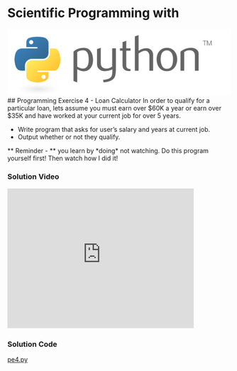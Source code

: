 # Scientific Programming with 
<img src="../../imgs/python.png"/>
## Programming Exercise 4 - Loan Calculator
In order to qualify for a particular loan, lets assume you must earn over $60K a year or earn over $35K and have worked at your current job for over 5 years.

- Write program that asks for user’s salary and years at current job.
- Output whether or not they qualify.


<div class="highlight">** Reminder -  ** you learn by *doing* not watching.  Do this program yourself first!  Then watch how I did it!</div>

### Solution Video
<iframe width="420" height="315" src="https://www.youtube.com/embed/4pmso324ea0" frameborder="0" allowfullscreen></iframe>

### Solution Code
[pe4.py](pe4.py)



